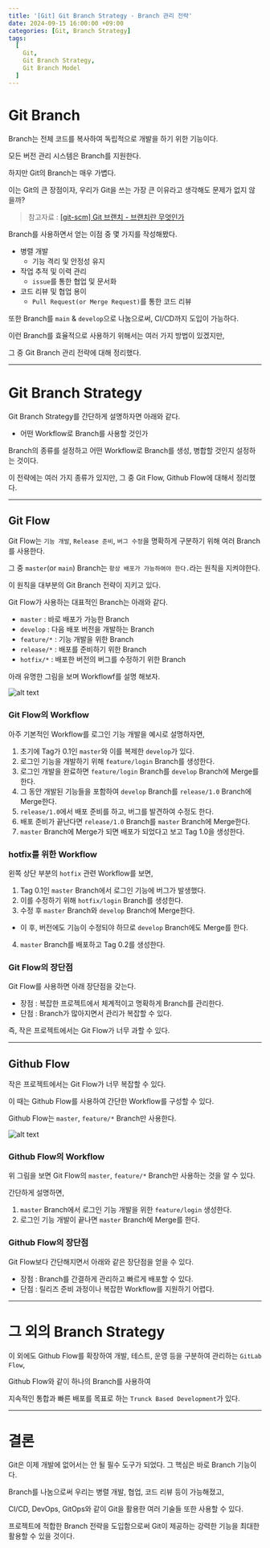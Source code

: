 ```yaml
---
title: '[Git] Git Branch Strategy - Branch 관리 전략'
date: 2024-09-15 16:00:00 +09:00
categories: [Git, Branch Strategy]
tags:
  [
    Git,
    Git Branch Strategy,
    Git Branch Model
  ]
---
```


# Git Branch

Branch는 전체 코드를 복사하여 독립적으로 개발을 하기 위한 기능이다.

모든 버전 관리 시스템은 Branch를 지원한다.

하지만 Git의 Branch는 매우 가볍다.

이는 Git의 큰 장점이자, 우리가 Git을 쓰는 가장 큰 이유라고 생각해도 문제가 없지 않을까?

> 참고자료 : [[git-scm] Git 브랜치 - 브랜치란 무엇인가](https://git-scm.com/book/ko/v2/Git-%EB%B8%8C%EB%9E%9C%EC%B9%98-%EB%B8%8C%EB%9E%9C%EC%B9%98%EB%9E%80-%EB%AC%B4%EC%97%87%EC%9D%B8%EA%B0%80)

Branch를 사용하면서 얻는 이점 중 몇 가지를 작성해봤다.

- 병렬 개발
  - 기능 격리 및 안정성 유지
- 작업 추적 및 이력 관리
  - `issue`를 통한 협업 및 문서화
- 코드 리뷰 및 협업 용이
  - `Pull Request(or Merge Request)`를 통한 코드 리뷰


또한 Branch를 `main` & `develop`으로 나눔으로써, CI/CD까지 도입이 가능하다.

이런 Branch를 효율적으로 사용하기 위해서는 여러 가지 방법이 있겠지만, 

그 중 Git Branch 관리 전략에 대해 정리했다.

---

# Git Branch Strategy

Git Branch Strategy를 간단하게 설명하자면 아래와 같다.

- 어떤 Workflow로 Branch를 사용할 것인가

Branch의 종류를 설정하고 어떤 Workflow로 Branch를 생성, 병합할 것인지 설정하는 것이다.

이 전략에는 여러 가지 종류가 있지만, 그 중 Git Flow, Github Flow에 대해서 정리했다.

---

## Git Flow
Git Flow는 `기능 개발`, `Release 준비`, `버그 수정`을 명확하게 구분하기 위해 여러 Branch를 사용한다.

그 중 `master`(or `main`) Branch는 `항상 배포가 가능하여야 한다.`라는 원칙을 지켜야한다.

이 원칙을 대부분의 Git Branch 전략이 지키고 있다.

Git Flow가 사용하는 대표적인 Branch는 아래와 같다.

- `master` : 바로 배포가 가능한 Branch
- `develop` : 다음 배포 버전을 개발하는 Branch
- `feature/*` : 기능 개발을 위한 Branch
- `release/*` : 배포를 준비하기 위한 Branch
- `hotfix/*` : 배포한 버전의 버그를 수정하기 위한 Branch

아래 유명한 그림을 보며 Workflowf를 설명 해보자.

![alt text](assets/img/posts/2024-09-15/branch-strategy/git_flow.png)


### Git Flow의 Workflow

아주 기본적인 Workflow를 로그인 기능 개발을 예시로 설명하자면, 

1. 초기에 Tag가 0.1인 `master`와 이를 복제한 `develop`가 있다.
2. 로그인 기능을 개발하기 위해 `feature/login` Branch를 생성한다.
3. 로그인 개발을 완료하면 `feature/login` Branch를 `develop` Branch에 Merge를 한다.
4. 그 동안 개발된 기능들을 포함하여 `develop` Branch를 `release/1.0` Branch에 Merge한다.
5. `release/1.0`에서 배포 준비를 하고, 버그를 발견하여 수정도 한다.
6. 배포 준비가 끝난다면 `release/1.0` Branch를 `master` Branch에 Merge한다.
7. `master` Branch에 Merge가 되면 배포가 되었다고 보고 Tag 1.0을 생성한다.

### hotfix를 위한 Workflow

왼쪽 상단 부분의 `hotfix` 관련 Workflow를 보면,

1. Tag 0.1인 `master` Branch에서 로그인 기능에 버그가 발생했다.
2. 이를 수정하기 위해 `hotfix/login` Branch를 생성한다.
3. 수정 후 `master` Branch와 `develop` Branch에 Merge한다.
  - 이 후, 버전에도 기능이 수정되야 하므로 `develop` Branch에도 Merge를 한다.
4. `master` Branch를 배포하고 Tag 0.2를 생성한다.

### Git Flow의 장단점

Git Flow를 사용하면 아래 장단점을 갖는다.

- 장점 : 복잡한 프로젝트에서 체계적이고 명확하게 Branch를 관리한다.
- 단점 : Branch가 많아지면서 관리가 복잡할 수 있다.

즉, 작은 프로젝트에서는 Git Flow가 너무 과할 수 있다.

---

## Github Flow

작은 프로젝트에서는 Git Flow가 너무 복잡할 수 있다. 

이 때는 Github Flow를 사용하여 간단한 Workflow를 구성할 수 있다.

Github Flow는 `master`, `feature/*` Branch만 사용한다.

![alt text](assets/img/posts/2024-09-15/branch-strategy/github_flow.png)


### Github Flow의 Workflow
위 그림을 보면 Git Flow의 `master`, `feature/*` Branch만 사용하는 것을 알 수 있다.

간단하게 설명하면,

1. `master` Branch에서 로그인 기능 개발을 위한 `feature/login` 생성한다.
2. 로그인 기능 개발이 끝나면 `master` Branch에 Merge를 한다.

### Github Flow의 장단점

Git Flow보다 간단해지면서 아래와 같은 장단점을 얻을 수 있다.

- 장점 : Branch를 간결하게 관리하고 빠르게 배포할 수 있다.
- 단점 : 릴리즈 준비 과정이나 복잡한 Workflow를 지원하기 어렵다.

---

# 그 외의 Branch Strategy

이 외에도 Github Flow를 확장하여 개발, 테스트, 운영 등을 구분하여 관리하는 `GitLab Flow`,

Github Flow와 같이 하나의 Branch를 사용하여 

지속적인 통합과 빠른 배포를 목표로 하는 `Trunck Based Development`가 있다.

---

# 결론

Git은 이제 개발에 없어서는 안 될 필수 도구가 되었다. 그 핵심은 바로 Branch 기능이다.

Branch를 나눔으로써 우리는 병렬 개발, 협업, 코드 리뷰 등이 가능해졌고,

CI/CD, DevOps, GitOps와 같이 Git을 활용한 여러 기술들 또한 사용할 수 있다.

프로젝트에 적합한 Branch 전략을 도입함으로써 Git이 제공하는 강력한 기능을 최대한 활용할 수 있을 것이다.